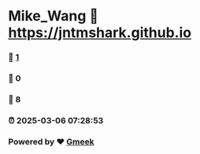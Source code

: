 # Mike_Wang :link: https://jntmshark.github.io 
### :page_facing_up: [1](https://jntmshark.github.io/tag.html) 
### :speech_balloon: 0 
### :hibiscus: 8 
### :alarm_clock: 2025-03-06 07:28:53 
### Powered by :heart: [Gmeek](https://github.com/Meekdai/Gmeek)
